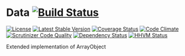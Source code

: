 # Data [![Build Status](https://travis-ci.org/SmetDenis/Data.svg)](https://travis-ci.org/SmetDenis/Data)
[![License](https://poser.pugx.org/smetdenis/data/license)](https://packagist.org/packages/smetdenis/data)  [![Latest Stable Version](https://poser.pugx.org/smetdenis/data/v/stable)](https://packagist.org/packages/smetdenis/data)  [![Coverage Status](https://coveralls.io/repos/SmetDenis/Data/badge.svg?branch=master&service=github)](https://coveralls.io/github/SmetDenis/Data?branch=master)  [![Code Climate](https://codeclimate.com/github/SmetDenis/Data/badges/gpa.svg)](https://codeclimate.com/github/SmetDenis/Data)  [![Scrutinizer Code Quality](https://scrutinizer-ci.com/g/SmetDenis/Data/badges/quality-score.png?b=master)](https://scrutinizer-ci.com/g/SmetDenis/Data/?branch=master)  [![Dependency Status](https://www.versioneye.com/user/projects/55baf21f653762001700197f/badge.svg?style=flat)](https://www.versioneye.com/user/projects/55baf21f653762001700197f)  [![HHVM Status](http://hhvm.h4cc.de/badge/SmetDenis/Data.svg)](http://hhvm.h4cc.de/package/SmetDenis/Data)

Extended implementation of ArrayObject
